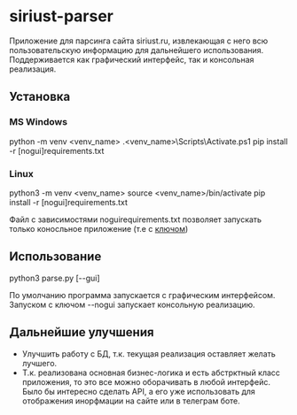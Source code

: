 # siriust-parser
Приложение для парсинга сайта siriust.ru, извлекающая с него всю пользовательскую информацию для дальнейшего использования. Поддерживается как графический интерфейс, так и консольная реализация.
## Установка
### MS Windows
python -m venv <venv_name>
.\<venv_name>\Scripts\Activate.ps1
pip install -r [nogui]requirements.txt
### Linux
python3 -m venv <venv_name>
source <venv_name>/bin/activate
pip install -r [nogui]requirements.txt

Файл с зависимостями noguirequirements.txt позволяет запускать только коносльное приложение (т.е с [ключом](#использование))
## Использование
python3 parse.py [--gui]

По умолчанию программа запускается с графическим интерфейсом. Запуском с ключом --nogui запускает консольную реализацию.

## Дальнейшие улучшения
* Улучшить работу с БД, т.к. текущая реализация оставляет желать лучшего.
* Т.к. реализована основная бизнес-логика и есть абстрктный класс приложения, то это все можно оборачивать в любой интерфейс. Было бы интересно сделать API, а его уже использовать для отображения инорфмации на сайте или в телеграм боте.

